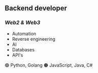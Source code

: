 ## **Backend developer**
### *Web2 & Web3*

- Automation
- Reverse engineering
- AI
- Databases
- API's

🟢 Python, Golang
🟠 JavaScript, Java, C#

